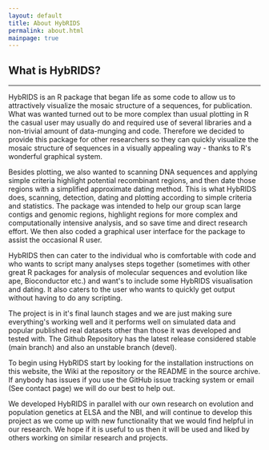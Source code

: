 ```yaml
---
layout: default
title: About HybRIDS
permalink: about.html
mainpage: true
---
```


What is HybRIDS? 
----------------

---
 
HybRIDS is an R package that began life as some code to allow us to attractively visualize the mosaic structure of a sequences, for publication.<br>
What was wanted turned out to be more complex than usual plotting in R the casual user may usually do and required use of several libraries and a non-trivial amount of data-munging and code.
Therefore we decided to provide this package for other researchers so they can quickly visualize the mosaic structure of sequences in a visually appealing way - thanks to R's wonderful graphical system.

Besides plotting, we also wanted to scanning DNA sequences and applying simple criteria highlight potential recombinant regions, and then date those regions with a simplified approximate dating method. This is what HybRIDS does, scanning, detection, dating and plotting according to simple criteria and statistics. The package was intended to help our group scan large contigs and genomic regions, highlight regions for more complex and computationally intensive analysis, and so save time and direct research effort. We then also coded a graphical user interface for the package to assist the occasional R user.

HybRIDS then can cater to the individual who is comfortable with code and who wants to script many analyses steps together (sometimes with other great R packages for analysis of molecular sequences and evolution like ape, Bioconductor etc.) and want's to include some HybRIDS visualisation and dating. It also caters to the user who wants to quickly get output without having to do any scripting.

The project is in it's final launch stages and we are just making sure everything's working well and it performs well on simulated data and popular published real datasets other than those it was developed and tested with. The Github Repository has the latest release considered stable (main branch) and also an unstable branch (devel).

To begin using HybRIDS start by looking for the installation instructions on this website, the Wiki at the repository or the README in the source archive. If anybody has issues if you use the GitHub issue tracking system or email (See contact page) we will do our best to help out.

We developed HybRIDS in parallel with our own research on evolution and population genetics at ELSA and the NBI, and will continue to develop this project as we come up with new functionality that we would find helpful in our research. We hope if it is useful to us then it will be used and liked by others working on similar research and projects.


